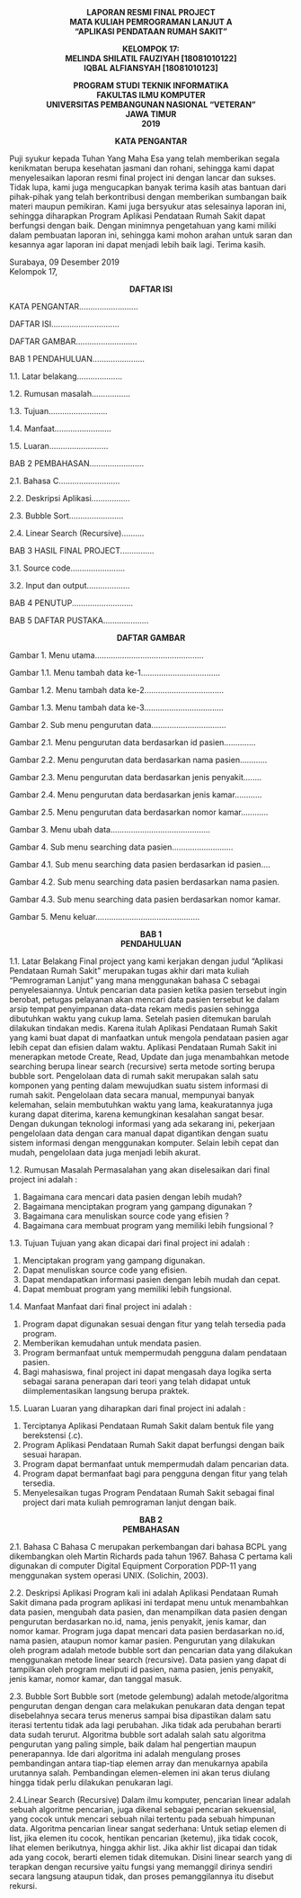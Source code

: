<center><b>LAPORAN RESMI FINAL PROJECT </b></center>
<center><b>MATA KULIAH PEMROGRAMAN LANJUT A</b></center>
<center><b>“APLIKASI PENDATAAN RUMAH SAKIT”</b></center>
<p></p>  
<center><b>KELOMPOK  17:</b></center>
<center><b>MELINDA SHILATIL FAUZIYAH	[18081010122]</b></center>
<center><b>IQBAL ALFIANSYAH 	     	[18081010123]</b></center>
<p></p>  
<p></p>  
<center><b>PROGRAM STUDI TEKNIK INFORMATIKA</b></center> 
<center><b>FAKULTAS ILMU KOMPUTER</b></center>
    <center><b>UNIVERSITAS PEMBANGUNAN NASIONAL “VETERAN” </b></center>
    <center><b>JAWA TIMUR</b></center>
    <center><b>2019</b></center>
    <p></p>
    <p></p>
    <p></p>
<center><b>KATA PENGANTAR</b></center>
<p></p>
<div class="text-justify">Puji syukur kepada Tuhan Yang Maha Esa yang telah memberikan segala kenikmatan berupa kesehatan jasmani dan rohani, sehingga kami dapat menyelesaikan laporan resmi final project ini dengan lancar dan sukses. Tidak lupa, kami juga mengucapkan banyak terima kasih atas bantuan dari pihak-pihak yang telah berkontribusi dengan memberikan sumbangan baik materi maupun pemikiran. Kami juga bersyukur atas selesainya laporan ini, sehingga diharapkan Program Aplikasi Pendataan Rumah Sakit dapat berfungsi dengan baik. Dengan minimnya pengetahuan yang kami miliki dalam pembuatan laporan ini, sehingga kami mohon arahan untuk saran dan kesannya agar laporan ini dapat menjadi lebih baik lagi. Terima kasih.</div>
<p></p>
<div class="text-right">Surabaya, 09 Desember 2019</div>
<div class="text-right">Kelompok 17,</div>
<p></p>	
<center><b>DAFTAR  ISI</b></center>

KATA PENGANTAR..........................

DAFTAR ISI..............................

DAFTAR GAMBAR...........................

BAB 1 PENDAHULUAN.......................
	
1.1.	Latar belakang….................

1.2. 	Rumusan masalah.................

1.3.	Tujuan..........................

1.4.	Manfaat.........................

1.5.	Luaran..........................
	
BAB 2 PEMBAHASAN........................

2.1. Bahasa C...........................

2.2. Deskripsi Aplikasi.................

2.3. Bubble Sort........................
	
2.4. Linear Search (Recursive)..........
	
BAB 3 HASIL FINAL PROJECT...............

3.1. Source code........................
	
3.2. Input dan output...................

BAB 4 PENUTUP...........................

BAB 5 DAFTAR PUSTAKA....................









<p></p>
<center><b>DAFTAR GAMBAR</b></center>

Gambar 1. Menu utama................................................

Gambar 1.1. Menu tambah data ke-1...................................

Gambar 1.2. Menu tambah data ke-2...................................

Gambar 1.3. Menu tambah data ke-3...................................

Gambar 2.  Sub menu pengurutan data.................................

Gambar 2.1. Menu pengurutan data berdasarkan id pasien..............

Gambar 2.2. Menu pengurutan data berdasarkan nama pasien............

Gambar 2.3. Menu pengurutan data berdasarkan jenis  penyakit........

Gambar 2.4. Menu pengurutan data berdasarkan jenis kamar............

Gambar 2.5. Menu pengurutan data berdasarkan nomor kamar............

Gambar 3. Menu ubah data............................................

Gambar 4.  Sub menu searching data pasien...........................

Gambar 4.1. Sub menu searching data pasien berdasarkan id pasien....

Gambar 4.2.  Sub menu searching data pasien berdasarkan nama pasien.

Gambar 4.3.  Sub menu searching data pasien berdasarkan nomor kamar.

Gambar 5.  Menu keluar..............................................





<center><b>BAB 1</b></center>
<center><b>PENDAHULUAN</b></center>

1.1.	Latar Belakang
	Final project yang kami kerjakan dengan judul “Aplikasi Pendataan Rumah Sakit” merupakan tugas akhir dari mata kuliah “Pemrograman Lanjut” yang mana menggunakan bahasa C sebagai penyelesaiannya. Untuk pencarian data pasien ketika pasien tersebut ingin berobat, petugas pelayanan akan mencari data pasien tersebut ke dalam arsip tempat penyimpanan data-data rekam medis pasien sehingga dibutuhkan waktu yang cukup lama. Setelah pasien ditemukan barulah dilakukan tindakan medis. Karena itulah Aplikasi Pendataan Rumah Sakit yang kami buat dapat di manfaatkan untuk mengola pendataan pasien agar lebih cepat dan efisien dalam waktu. Aplikasi  Pendataan Rumah Sakit ini menerapkan metode Create, Read, Update dan juga menambahkan metode searching berupa linear search (recursive) serta metode sorting berupa bubble sort. Pengelolaan data di rumah sakit merupakan salah satu komponen yang penting  dalam  mewujudkan  suatu  sistem  informasi  di  rumah  sakit. Pengelolaan  data  secara  manual,  mempunyai  banyak  kelemahan,  selain membutuhkan waktu yang lama, keakuratannya juga kurang  dapat  diterima, karena  kemungkinan  kesalahan  sangat  besar.  Dengan  dukungan  teknologi informasi  yang  ada  sekarang  ini,  pekerjaan  pengelolaan  data  dengan  cara manual dapat digantikan dengan suatu sistem informasi dengan menggunakan komputer. Selain lebih cepat dan mudah, pengelolaan data juga menjadi lebih akurat.

1.2.	Rumusan Masalah
	Permasalahan yang akan diselesaikan dari final project ini adalah :
1.	Bagaimana cara mencari data pasien dengan lebih mudah?
2.	Bagaimana menciptakan program yang gampang digunakan ?
3.	Bagaimana cara menuliskan source code yang efisien ?
4.	Bagaimana cara membuat program yang memiliki lebih fungsional ?

1.3.	Tujuan
	Tujuan yang akan dicapai dari final project ini adalah :	
1.	Menciptakan program yang gampang digunakan.
2.	Dapat menuliskan source code yang efisien.
3.	Dapat mendapatkan informasi pasien dengan lebih mudah dan cepat. 
4.	Dapat membuat program yang memiliki lebih fungsional.

1.4.	Manfaat
	Manfaat dari final project ini adalah :
1.	Program dapat digunakan sesuai dengan fitur yang telah tersedia pada program.
2.	Memberikan kemudahan untuk mendata pasien. 
3.	Program bermanfaat untuk mempermudah pengguna dalam pendataan pasien.
4.	Bagi mahasiswa, final project ini dapat mengasah daya logika serta sebagai sarana penerapan dari teori yang telah didapat untuk diimplementasikan langsung berupa praktek.

1.5.	Luaran
	Luaran yang diharapkan dari final project ini adalah :
1.	Terciptanya Aplikasi Pendataan Rumah Sakit dalam bentuk file yang berekstensi (.c).
2.	Program Aplikasi Pendataan Rumah Sakit dapat berfungsi dengan baik sesuai harapan.
3.	Program dapat bermanfaat untuk mempermudah dalam pencarian data. 
4.	Program dapat bermanfaat bagi para pengguna dengan fitur yang telah tersedia.
5.	Menyelesaikan tugas Program Pendataan Rumah Sakit sebagai final project dari mata kuliah pemrograman lanjut dengan baik.


<center><b>BAB 2</b></center>
<center><b>PEMBAHASAN</b></center>

2.1. Bahasa C
	Bahasa C merupakan perkembangan dari bahasa BCPL yang dikembangkan oleh Martin Richards pada tahun 1967. Bahasa C pertama kali digunakan di computer Digital Equipment Corporation PDP-11 yang menggunakan system operasi UNIX. (Solichin, 2003).

2.2. Deskripsi Aplikasi
	Program kali ini adalah Aplikasi Pendataan Rumah Sakit dimana pada program aplikasi ini terdapat menu untuk menambahkan data pasien, mengubah data pasien, dan menampilkan data pasien dengan pengurutan berdasarkan no.id, nama, jenis penyakit, jenis kamar, dan nomor kamar. Program juga dapat mencari data pasien berdasarkan no.id, nama pasien, ataupun nomor kamar pasien. Pengurutan yang dilakukan oleh program adalah metode bubble sort dan pencarian data yang dilakukan menggunakan metode linear search (recursive). Data pasien yang dapat di tampilkan oleh program meliputi id pasien, nama pasien, jenis penyakit, jenis kamar, nomor kamar, dan tanggal masuk.

2.3. Bubble Sort 
	Bubble sort (metode gelembung) adalah metode/algoritma pengurutan dengan dengan cara melakukan penukaran data dengan tepat disebelahnya secara terus menerus sampai bisa dipastikan dalam satu iterasi tertentu tidak ada lagi perubahan. Jika tidak ada perubahan berarti data sudah terurut.
Algoritma bubble sort adalah salah satu algoritma pengurutan yang paling simple, baik dalam hal pengertian maupun penerapannya. Ide dari algoritma ini adalah mengulang proses pembandingan antara tiap-tiap elemen array dan menukarnya apabila urutannya salah. Pembandingan elemen-elemen ini akan terus diulang hingga tidak perlu dilakukan penukaran lagi.


2.4.Linear Search (Recursive)
Dalam ilmu komputer, pencarian linear adalah sebuah algoritme pencarian, juga dikenal sebagai pencarian sekuensial, yang cocok untuk mencari sebuah nilai tertentu pada sebuah himpunan data. 
Algoritma pencarian linear sangat sederhana: Untuk setiap elemen di list, jika elemen itu cocok, hentikan pencarian (ketemu), jika tidak cocok, lihat elemen berikutnya, hingga akhir list. Jika akhir list dicapai dan tidak ada yang cocok, berarti elemen tidak ditemukan. Disini linear search yang di terapkan dengan recursive yaitu fungsi yang memanggil dirinya sendiri secara langsung ataupun tidak, dan proses pemanggilannya itu disebut rekursi. 
